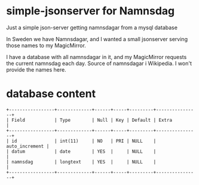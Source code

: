 # simple-jsonserver for Namnsdag
Just a simple json-server getting namnsdagar from a mysql database

In Sweden we have Namnsdagar, and I wanted a small jsonserver serving those names to my MagicMirror.

I have a database with all namnsdagar in it, and my MagicMirror requests the current namnsdag each day.
Source of namnsdagar i Wikipedia. I won't provide the names here.

# database content
```
+-----------------+-------------+------+-----+---------+----------------+
| Field           | Type        | Null | Key | Default | Extra          |
+-----------------+-------------+------+-----+---------+----------------+
| id              | int(11)     | NO   | PRI | NULL    | auto_increment |
| datum           | date        | YES  |     | NULL    |                |
| namnsdag        | longtext    | YES  |     | NULL    |                |
+-----------------+-------------+------+-----+---------+----------------+
```
